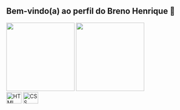 ## Bem-vindo(a) ao perfil do Breno Henrique 👋

<div>
  <img height="180em" src="https://github-readme-stats.vercel.app/api?username=Breno-Matos&show_icons=true&theme=tokyonight&include_all_commits=true&count_privare=true"/>
  <img height="180em" src="https://github-readme-stats.vercel.app/api/top-langs/?username=Breno-Matos&layout=compact&theme=tokyonight">
</div>

<div>
  <img align="center" alt="HTML" height="30" width="40" src="https://cdn.jsdelivr.net/gh/devicons/devicon@latest/icons/html5/html5-original-wordmark.svg" />
  <img align="center" alt="CSS" height="30" width="40" src="https://cdn.jsdelivr.net/gh/devicons/devicon@latest/icons/css3/css3-original.svg" />        
</div>
